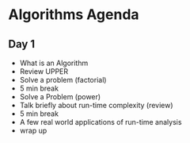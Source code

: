 # Algorithms Agenda

## Day 1
- What is an Algorithm
- Review UPPER
- Solve a problem (factorial)
- 5 min break
- Solve a Problem (power)
- Talk briefly about run-time complexity (review)
- 5 min break
- A few real world applications of run-time analysis
- wrap up